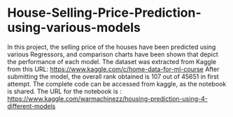 # House-Selling-Price-Prediction-using-various-models
In this project, the selling price of the houses have been predicted using various Regressors, and comparison charts have been shown that depict the performance of each model.
The dataset was extracted from Kaggle from this URL: https://www.kaggle.com/c/home-data-for-ml-course 
After submitting the model, the overall rank obtained is 107 out of 45651 in first attempt. The complete code can be accessed from kaggle, as the notebook is shared.
The URL for the notebook is : https://www.kaggle.com/warmachinezz/housing-prediction-using-4-different-models 

